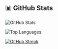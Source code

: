 ## 📊 GitHub Stats

![GitHub Stats](https://github-readme-stats.vercel.app/api?username=sofiarojas910&show_icons=true&theme=radical&count_private=true)

![Top Languages](https://github-readme-stats.vercel.app/api/top-langs/?username=sofiarojas910&layout=compact&theme=radical)

[![GitHub Streak](https://github-readme-streak-stats.herokuapp.com/?user=sofiarojas910&theme=radical)](https://git.io/streak-stats)


